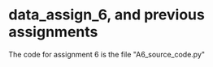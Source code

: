 # data_assign_6, and previous assignments
  The code for assignment 6 is the file "A6_source_code.py"

